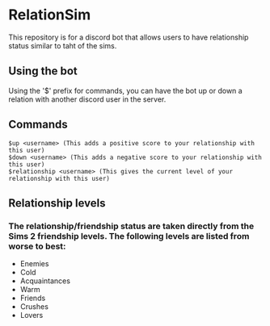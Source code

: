 # RelationSim

This repository is for a discord bot that allows users to have relationship status similar to taht of the sims. 

## Using the bot
Using the '$' prefix for commands, you can have the bot up or down a relation with another discord user in the server.

## Commands
```
$up <username> (This adds a positive score to your relationship with this user)
$down <username> (This adds a negative score to your relationship with this user)
$relationship <username> (This gives the current level of your relationship with this user)
```

## Relationship levels
### The relationship/friendship status are taken directly from the Sims 2 friendship levels. The following levels are listed from worse to best:
- Enemies
- Cold
- Acquaintances
- Warm
- Friends
- Crushes
- Lovers
